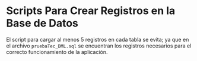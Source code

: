 # Scripts Para Crear Registros en la Base de Datos

El script para cargar al menos 5 registros en cada tabla se evita; ya que en el archivo `pruebaTec_DML.sql` se encuentran los registros necesarios para el correcto funcionamiento de la aplicación.
